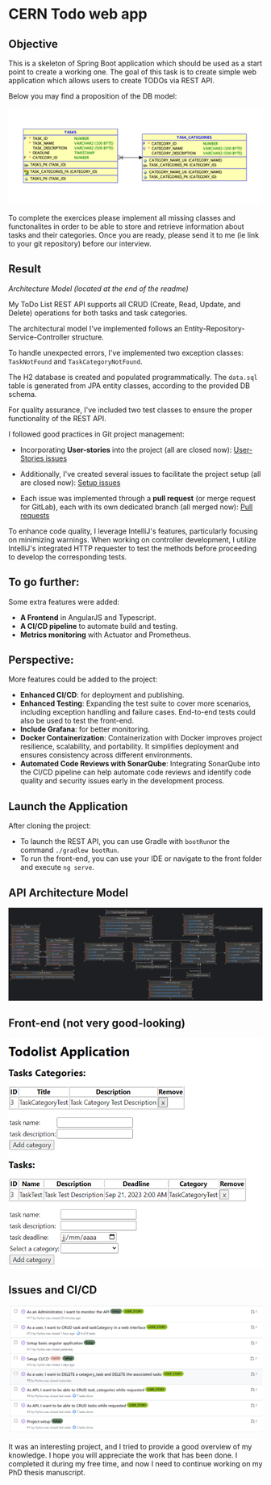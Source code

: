 # CERN Todo web app

## Objective

This is a skeleton of Spring Boot application which should be used as a start point to create a working one.
The goal of this task is to create simple web application which allows users to create TODOs via REST API.

Below you may find a proposition of the DB model:

![DB model](images/DBModel.png)

To complete the exercices please implement all missing classes and functonalites in order to be able to store and
retrieve information about tasks and their categories.
Once you are ready, please send it to me (ie link to your git repository) before our interview.

## Result

_Architecture Model (located at the end of the readme)_

My ToDo List REST API supports all CRUD (Create, Read, Update, and Delete) operations for both tasks and task
categories.

The architectural model I've implemented follows an Entity-Repository-Service-Controller structure.

To handle unexpected errors, I've implemented two exception classes: `TaskNotFound` and `TaskCategoryNotFound`.

The H2 database is created and populated programmatically. The `data.sql` table is generated from JPA entity classes,
according to the provided DB schema.

For quality assurance, I've included two test classes to ensure the proper functionality of the REST API.

I followed good practices in Git project management:

- Incorporating **User-stories** into the project (all are closed now):
  [User-Stories issues](https://github.com/Hyrlos/CERN_application_todo-web-app/issues?q=is%3Aissue+is%3Aclosed+label%3AUSER_STORY)

- Additionally, I've created several issues to facilitate the project setup (all are closed now):
  [Setup issues](https://github.com/Hyrlos/CERN_application_todo-web-app/issues?q=is%3Aissue+is%3Aclosed+label%3ASetup)

- Each issue was implemented through a **pull request** (or merge request for GitLab), each with its own dedicated
  branch (all merged now):
  [Pull requests](https://github.com/Hyrlos/CERN_application_todo-web-app/pulls?q=is%3Apr+is%3Aclosed)

To enhance code quality, I leverage IntelliJ's features, particularly focusing on minimizing warnings.
When working on controller development, I utilize IntelliJ's integrated HTTP requester to test the methods before
proceeding to develop the corresponding tests.

## To go further:

Some extra features were added:

- **A Frontend** in AngularJS and Typescript.
- **A CI/CD pipeline** to automate build and testing.
- **Metrics monitoring** with Actuator and Prometheus.

## Perspective:

More features could be added to the project:

- **Enhanced CI/CD**: for deployment and publishing.
- **Enhanced Testing**: Expanding the test suite to cover more scenarios, including exception handling and failure
  cases. End-to-end tests could also be used to test the front-end.
- **Include Grafana**: for better monitoring.
- **Docker Containerization**: Containerization with Docker improves project resilience, scalability, and portability.
  It simplifies deployment and ensures consistency across different environments.
- **Automated Code Reviews with SonarQube**: Integrating SonarQube into the CI/CD pipeline can help automate code
  reviews and identify code quality and security issues early in the development process.

## Launch the Application

After cloning the project:

- To launch the REST API, you can use Gradle with `bootRun`or the command `./gradlew bootRun`.
- To run the front-end, you can use your IDE or navigate to the front folder and execute `ng serve`.

## API Architecture Model

![TodoListArchitecture.png](images/TodoListArchitecture.png)

## Front-end (not very good-looking)

![todolistApp.png](images/todolistApp.png)

## Issues and CI/CD

![issues.png](images/issues.png)

It was an interesting project, and I tried to provide a good overview of my knowledge. 
I hope you will appreciate the work that has been done. 
I completed it during my free time, and now I need to continue working on my PhD thesis manuscript.